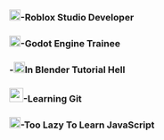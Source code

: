 <h3><img src="https://github.com/user-attachments/assets/93a7ed86-71d2-4191-80a4-b168187fc30e" width="20px">-Roblox Studio Developer</h3>
<h3><img src="https://github.com/user-attachments/assets/e5173f10-dbe3-468f-82b7-908037dbb113" width="20px">-Godot Engine Trainee</h3>
<h3>-<img src="https://github.com/user-attachments/assets/5be24188-80e4-4bf1-acf1-5e6798afe247" width="20px">In Blender Tutorial Hell</h3>
<h3><img src="https://github.com/user-attachments/assets/d6b8e6f6-347d-4bcc-826b-edfd2d88df1b" width="25px">-Learning Git</h3>
<h3><img src="https://github.com/user-attachments/assets/d8245d70-ec67-4120-92d9-3dfbb2fa3793" width="20px">-Too Lazy To Learn JavaScript</h3>
